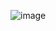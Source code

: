 ![image](https://github.com/minusonee/minusonee/assets/74992183/a5457dc9-4408-4ed3-99c1-2a8b21b4dc16)

